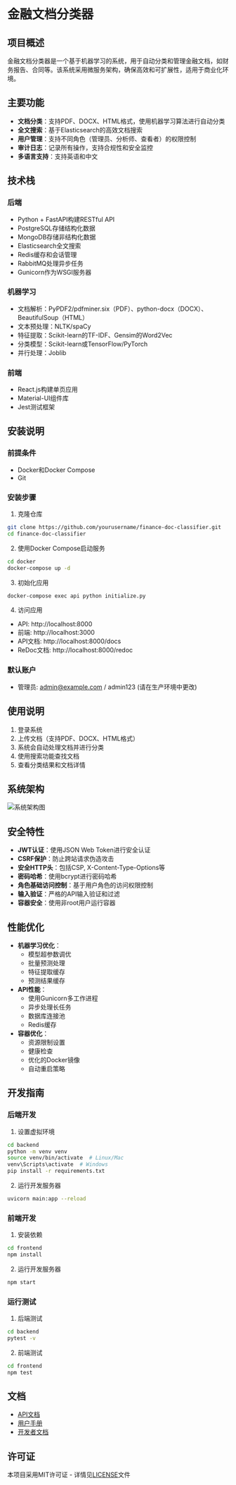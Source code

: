 # 金融文档分类器

## 项目概述
金融文档分类器是一个基于机器学习的系统，用于自动分类和管理金融文档，如财务报告、合同等。该系统采用微服务架构，确保高效和可扩展性，适用于商业化环境。

## 主要功能
- **文档分类**：支持PDF、DOCX、HTML格式，使用机器学习算法进行自动分类
- **全文搜索**：基于Elasticsearch的高效文档搜索
- **用户管理**：支持不同角色（管理员、分析师、查看者）的权限控制
- **审计日志**：记录所有操作，支持合规性和安全监控
- **多语言支持**：支持英语和中文

## 技术栈
### 后端
- Python + FastAPI构建RESTful API
- PostgreSQL存储结构化数据
- MongoDB存储非结构化数据
- Elasticsearch全文搜索
- Redis缓存和会话管理
- RabbitMQ处理异步任务
- Gunicorn作为WSGI服务器

### 机器学习
- 文档解析：PyPDF2/pdfminer.six（PDF）、python-docx（DOCX）、BeautifulSoup（HTML）
- 文本预处理：NLTK/spaCy
- 特征提取：Scikit-learn的TF-IDF、Gensim的Word2Vec
- 分类模型：Scikit-learn或TensorFlow/PyTorch
- 并行处理：Joblib

### 前端
- React.js构建单页应用
- Material-UI组件库
- Jest测试框架

## 安装说明

### 前提条件
- Docker和Docker Compose
- Git

### 安装步骤
1. 克隆仓库
```bash
git clone https://github.com/yourusername/finance-doc-classifier.git
cd finance-doc-classifier
```

2. 使用Docker Compose启动服务
```bash
cd docker
docker-compose up -d
```

3. 初始化应用
```bash
docker-compose exec api python initialize.py
```

4. 访问应用
- API: http://localhost:8000
- 前端: http://localhost:3000
- API文档: http://localhost:8000/docs
- ReDoc文档: http://localhost:8000/redoc

### 默认账户
- 管理员: admin@example.com / admin123 (请在生产环境中更改)

## 使用说明
1. 登录系统
2. 上传文档（支持PDF、DOCX、HTML格式）
3. 系统会自动处理文档并进行分类
4. 使用搜索功能查找文档
5. 查看分类结果和文档详情

## 系统架构
![系统架构图](docs/architecture.png)

## 安全特性
- **JWT认证**：使用JSON Web Token进行安全认证
- **CSRF保护**：防止跨站请求伪造攻击
- **安全HTTP头**：包括CSP, X-Content-Type-Options等
- **密码哈希**：使用bcrypt进行密码哈希
- **角色基础访问控制**：基于用户角色的访问权限控制
- **输入验证**：严格的API输入验证和过滤
- **容器安全**：使用非root用户运行容器

## 性能优化
- **机器学习优化**：
  - 模型超参数调优
  - 批量预测处理
  - 特征提取缓存
  - 预测结果缓存
- **API性能**：
  - 使用Gunicorn多工作进程
  - 异步处理长任务
  - 数据库连接池
  - Redis缓存
- **容器优化**：
  - 资源限制设置
  - 健康检查
  - 优化的Docker镜像
  - 自动重启策略

## 开发指南

### 后端开发
1. 设置虚拟环境
```bash
cd backend
python -m venv venv
source venv/bin/activate  # Linux/Mac
venv\Scripts\activate  # Windows
pip install -r requirements.txt
```

2. 运行开发服务器
```bash
uvicorn main:app --reload
```

### 前端开发
1. 安装依赖
```bash
cd frontend
npm install
```

2. 运行开发服务器
```bash
npm start
```

### 运行测试
1. 后端测试
```bash
cd backend
pytest -v
```

2. 前端测试
```bash
cd frontend
npm test
```

## 文档
- [API文档](http://localhost:8000/docs)
- [用户手册](docs/user_manual.md)
- [开发者文档](docs/developer_guide.md)

## 许可证
本项目采用MIT许可证 - 详情见[LICENSE](LICENSE)文件 